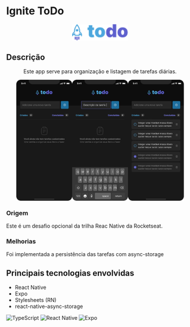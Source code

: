# Ignite ToDo

<div align="center">
  <img src="./src/assets/Logo.png" width="150"  />
</div>
<h2>Descrição</h2>
<p align="center">
Este app serve para organização e listagem de tarefas diárias.
</p>
<div style="display: flex; justify-content: center; align-items: center;">
  <img src="./src/assets/Todo - Empty.png" width="150" />
  <img src="./src/assets/Todo - Description.png" width="150" />
  <img src="./src/assets/Todo - List.png" width="150" />
</div>

<h3>Origem</h3>
<p>
Este é um desafio opcional da trilha Reac Native da Rocketseat.
</p>

<h3>Melhorias</h3>
<p>
Foi implementada a persistência das tarefas com async-storage
</p>

<h2> Principais tecnologias envolvidas </h2>

- React Native
- Expo
- Stylesheets (RN)
- react-native-async-storage

![TypeScript](https://img.shields.io/badge/typescript-%23007ACC.svg?style=for-the-badge&logo=typescript&logoColor=white)
![React Native](https://img.shields.io/badge/react_native-%2320232a.svg?style=for-the-badge&logo=react&logoColor=%2361DAFB)
![Expo](https://img.shields.io/badge/expo-1C1E24?style=for-the-badge&logo=expo&logoColor=#D04A37)
